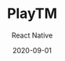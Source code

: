 ---
title: PlayTM
subtitle: React Native
layout: default
modal-id: 13
date: 2020-09-01
img: 
thumbnail: 
alt: Wingify
project-date: September 2020
client: CareOff
category: Application
description: VWO SDK is created, supporting ROR, for enabling developers to integrate VWO APIs with ease. Documentation is used to maintain the SDK that would help developers who wishes to integrate or extend the said SDK.
status: Live
---